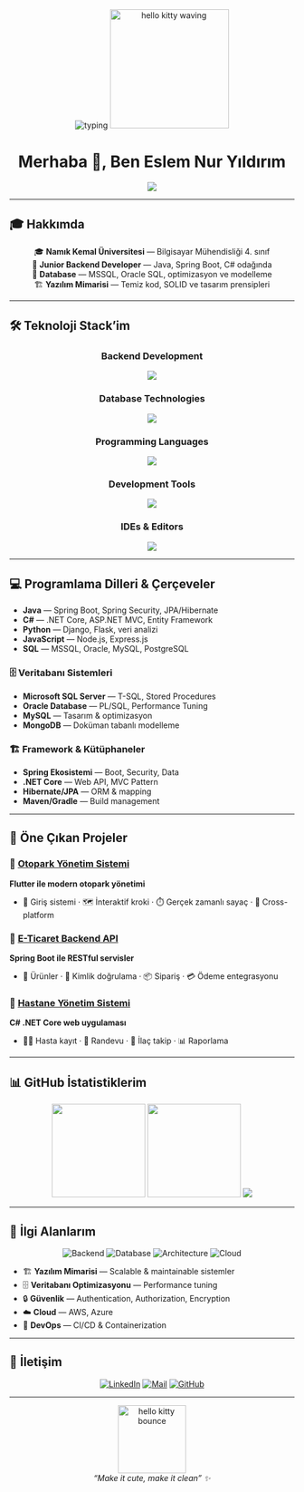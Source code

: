 

<div align="center">

<img src="https://readme-typing-svg.herokuapp.com?font=Poppins&weight=600&size=28&duration=2500&pause=900&color=FF6FB5&center=true&vCenter=true&width=800&lines=Merhaba%2C+ben+Eslem+Nur+Y%C4%B1ld%C4%B1r%C4%B1m!+%F0%9F%91%8B;Backend+Developer+%7C+Java%2C+Spring+Boot%2C+C%23" alt="typing" />

<img src="https://i.pinimg.com/originals/2c/72/1e/2c721eb5a1c0a0a6a3b1dba1c5a5f0a7.gif" width="210" alt="hello kitty waving" />

# Merhaba 👋, Ben **Eslem Nur Yıldırım**

</div>

<p align="center">
  <img src="https://komarev.com/ghpvc/?username=eslemnuryildirim&label=Ziyaret&color=ff84c1&style=flat" />
</p>

---

## 🎓 Hakkımda
<p align="center">
🎓 <strong>Namık Kemal Üniversitesi</strong> — Bilgisayar Mühendisliği 4. sınıf<br/>
🚀 <strong>Junior Backend Developer</strong> — Java, Spring Boot, C# odağında<br/>
💾 <strong>Database</strong> — MSSQL, Oracle SQL, optimizasyon ve modelleme<br/>
🏗️ <strong>Yazılım Mimarisi</strong> — Temiz kod, SOLID ve tasarım prensipleri<br/>

</p>

---

## 🛠️ Teknoloji Stack’im
<div align="center">

### Backend Development
<img src="https://skillicons.dev/icons?i=java,spring,springboot,gradle,maven&theme=light" />

### Database Technologies
<img src="https://skillicons.dev/icons?i=mysql,postgresql,mongodb,redis&theme=light" />

### Programming Languages
<img src="https://skillicons.dev/icons?i=java,csharp,python,javascript&theme=light" />

### Development Tools
<img src="https://skillicons.dev/icons?i=git,github,gitlab,docker,kubernetes&theme=light" />

### IDEs & Editors
<img src="https://skillicons.dev/icons?i=idea,vscode,eclipse&theme=light" />

</div>

---

## 💻 Programlama Dilleri & Çerçeveler
- **Java** — Spring Boot, Spring Security, JPA/Hibernate  
- **C#** — .NET Core, ASP.NET MVC, Entity Framework  
- **Python** — Django, Flask, veri analizi  
- **JavaScript** — Node.js, Express.js  
- **SQL** — MSSQL, Oracle, MySQL, PostgreSQL

### 🗄️ Veritabanı Sistemleri
- **Microsoft SQL Server** — T-SQL, Stored Procedures  
- **Oracle Database** — PL/SQL, Performance Tuning  
- **MySQL** — Tasarım & optimizasyon  
- **MongoDB** — Doküman tabanlı modelleme

### 🏗️ Framework & Kütüphaneler
- **Spring Ekosistemi** — Boot, Security, Data  
- **.NET Core** — Web API, MVC Pattern  
- **Hibernate/JPA** — ORM & mapping  
- **Maven/Gradle** — Build management

---

## 🎀 Öne Çıkan Projeler
### 🚗 [Otopark Yönetim Sistemi](https://github.com/eslemnuryildirim/otopark-demo)
**Flutter ile modern otopark yönetimi**
- 🔐 Giriş sistemi · 🗺️ İnteraktif kroki · ⏱️ Gerçek zamanlı sayaç · 📱 Cross-platform

### 💼 [E-Ticaret Backend API](https://github.com/eslemnuryildirim)
**Spring Boot ile RESTful servisler**
- 🛒 Ürünler · 👥 Kimlik doğrulama · 📦 Sipariş · 💳 Ödeme entegrasyonu

### 🏥 [Hastane Yönetim Sistemi](https://github.com/eslemnuryildirim)
**C# .NET Core web uygulaması**
- 👨‍⚕️ Hasta kayıt · 📅 Randevu · 💊 İlaç takip · 📊 Raporlama

---

## 📊 GitHub İstatistiklerim
<div align="center">

<img height="165" src="https://github-readme-stats.vercel.app/api?username=eslemnuryildirim&show_icons=true&hide_border=true&title_color=ff6fb5&icon_color=ff6fb5&text_color=5a5a5a&bg_color=ffffff&count_private=true" />

<img height="165" src="https://github-readme-stats.vercel.app/api/top-langs/?username=eslemnuryildirim&layout=compact&hide_border=true&title_color=ff6fb5&text_color=5a5a5a&bg_color=ffffff&langs_count=8" />

<img src="https://github-readme-streak-stats.herokuapp.com/?user=eslemnuryildirim&hide_border=true&ring=ff6fb5&fire=ff6fb5&currStreakLabel=ff6fb5&background=FFFFFF&sideNums=5a5a5a&sideLabels=5a5a5a&dates=5a5a5a" />

</div>

---

## 🌱 İlgi Alanlarım
<div align="center">
  
![Backend](https://img.shields.io/badge/Backend-Development-ff86c8?style=for-the-badge)
![Database](https://img.shields.io/badge/Database-Design-ffa6d9?style=for-the-badge)
![Architecture](https://img.shields.io/badge/Software-Architecture-ffbde4?style=for-the-badge)
![Cloud](https://img.shields.io/badge/Cloud-Computing-ffd2ee?style=for-the-badge)

</div>

- 🏗️ **Yazılım Mimarisi** — Scalable & maintainable sistemler  
- 🗄️ **Veritabanı Optimizasyonu** — Performance tuning  
- 🔒 **Güvenlik** — Authentication, Authorization, Encryption  
- ☁️ **Cloud** — AWS, Azure  
- 🐳 **DevOps** — CI/CD & Containerization

---

## 🤝 İletişim
<div align="center">

[![LinkedIn](https://img.shields.io/badge/-LinkedIn-ff6fb5?style=for-the-badge&logo=linkedin&logoColor=white)](https://www.linkedin.com/in/eslem-nur-y%C4%B1ld%C4%B1r%C4%B1m-ba29b5249/)
[![Mail](https://img.shields.io/badge/-Mail-ff86c8?style=for-the-badge&logo=gmail&logoColor=white)](mailto:eslemyldrrm@gmail.com)
[![GitHub](https://img.shields.io/badge/-GitHub-ff9ed9?style=for-the-badge&logo=github&logoColor=white)](https://github.com/eslemnuryildirim)

</div>

---

<p align="center">
  <img src="https://media.tenor.com/SJgA8sKncD8AAAAi/hello-kitty.gif" width="120" alt="hello kitty bounce" />
  <br/>
  <i>“Make it cute, make it clean” ✨</i>
</p>

